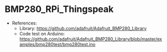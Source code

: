 # BMP280_RPi_Thingspeak

- References:
  - Library: https://github.com/adafruit/Adafruit_BMP280_Library
  - Code test on Arduino: https://github.com/adafruit/Adafruit_BMP280_Library/blob/master/examples/bmp280test/bmp280test.ino
